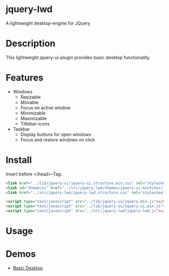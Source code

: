# jquery-lwd
A lightweight desktop-engine for JQuery

# Description
This lightweight jquery-ui-plugin provides basic desktop functionality.

# Features
<ul>
    <li>
        Windows
        <ul>
            <li>Resizable</li>
            <li>Movable</li>
            <li>Focus on active window</li>
            <li>Minimizable</li>
            <li>Maximizable</li>
            <li>Titlebar-icons</li>
        </ul>
    </li>
    <li>
        Taskbar
        <ul>
            <li>Display buttons for open windows</li>
            <li>Focus and restore windows on click</li>
        </ul>
    </li>
</ul>

# Install
Insert before &lt;/head&gt;-Tag:
```html
<link href="../lib/jquery-ui/jquery-ui.structure.min.css" rel="stylesheet" type="text/css" />
<link id="themecss" href="../src/jquery-lwd/themes/jquery-ui-mintchoc/jquery-ui.theme.css" rel="stylesheet" type="text/css" />
<link href="../src/jquery-lwd/jquery-lwd.structure.css" rel="stylesheet" type="text/css" />

<script type="text/javascript" src="../lib/jquery-ui/jquery.min.js"></script>
<script type="text/javascript" src="../lib/jquery-ui/jquery-ui.min.js"></script>
<script type="text/javascript" src="../src/jquery-lwd/jquery-lwd.js"></script>
```

# Usage

# Demos
<ul>
    <li><a href="https://mstellmacher.github.io/jquery-lwd/demo/desktop.html" target="_blank">Basic Desktop</a></li>
</ul>
